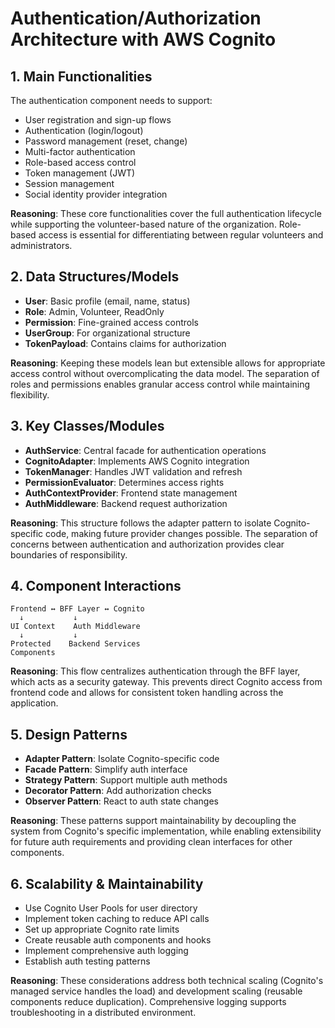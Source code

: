 
# Authentication/Authorization Architecture with AWS Cognito

## 1. Main Functionalities

The authentication component needs to support:
- User registration and sign-up flows
- Authentication (login/logout)
- Password management (reset, change)
- Multi-factor authentication
- Role-based access control
- Token management (JWT)
- Session management
- Social identity provider integration

**Reasoning**: These core functionalities cover the full authentication lifecycle while supporting the volunteer-based nature of the organization. Role-based access is essential for differentiating between regular volunteers and administrators.

## 2. Data Structures/Models

- **User**: Basic profile (email, name, status)
- **Role**: Admin, Volunteer, ReadOnly
- **Permission**: Fine-grained access controls
- **UserGroup**: For organizational structure
- **TokenPayload**: Contains claims for authorization

**Reasoning**: Keeping these models lean but extensible allows for appropriate access control without overcomplicating the data model. The separation of roles and permissions enables granular access control while maintaining flexibility.

## 3. Key Classes/Modules

- **AuthService**: Central facade for authentication operations
- **CognitoAdapter**: Implements AWS Cognito integration
- **TokenManager**: Handles JWT validation and refresh
- **PermissionEvaluator**: Determines access rights
- **AuthContextProvider**: Frontend state management
- **AuthMiddleware**: Backend request authorization

**Reasoning**: This structure follows the adapter pattern to isolate Cognito-specific code, making future provider changes possible. The separation of concerns between authentication and authorization provides clear boundaries of responsibility.

## 4. Component Interactions

```
Frontend ↔ BFF Layer ↔ Cognito
  ↓           ↓
UI Context    Auth Middleware
  ↓           ↓
Protected    Backend Services
Components
```

**Reasoning**: This flow centralizes authentication through the BFF layer, which acts as a security gateway. This prevents direct Cognito access from frontend code and allows for consistent token handling across the application.

## 5. Design Patterns

- **Adapter Pattern**: Isolate Cognito-specific code
- **Facade Pattern**: Simplify auth interface
- **Strategy Pattern**: Support multiple auth methods
- **Decorator Pattern**: Add authorization checks
- **Observer Pattern**: React to auth state changes

**Reasoning**: These patterns support maintainability by decoupling the system from Cognito's specific implementation, while enabling extensibility for future auth requirements and providing clean interfaces for other components.

## 6. Scalability & Maintainability

- Use Cognito User Pools for user directory
- Implement token caching to reduce API calls
- Set up appropriate Cognito rate limits
- Create reusable auth components and hooks
- Implement comprehensive auth logging
- Establish auth testing patterns

**Reasoning**: These considerations address both technical scaling (Cognito's managed service handles the load) and development scaling (reusable components reduce duplication). Comprehensive logging supports troubleshooting in a distributed environment.

